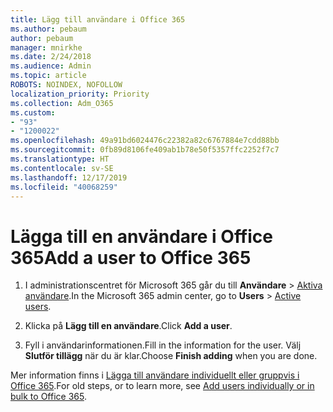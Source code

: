 ```yaml
---
title: Lägg till användare i Office 365
ms.author: pebaum
author: pebaum
manager: mnirkhe
ms.date: 2/24/2018
ms.audience: Admin
ms.topic: article
ROBOTS: NOINDEX, NOFOLLOW
localization_priority: Priority
ms.collection: Adm_O365
ms.custom:
- "93"
- "1200022"
ms.openlocfilehash: 49a91bd6024476c22382a82c6767884e7cdd88bb
ms.sourcegitcommit: 0fb89d8106fe409ab1b78e50f5357ffc2252f7c7
ms.translationtype: HT
ms.contentlocale: sv-SE
ms.lasthandoff: 12/17/2019
ms.locfileid: "40068259"
---
```

# <a name="add-a-user-to-office-365"></a><span data-ttu-id="30544-102">Lägga till en användare i Office 365</span><span class="sxs-lookup"><span data-stu-id="30544-102">Add a user to Office 365</span></span>

1. <span data-ttu-id="30544-103">I administrationscentret för Microsoft 365 går du till **Användare** > [Aktiva användare](https://admin.microsoft.com/Adminportal/Home?source=applauncher#/users).</span><span class="sxs-lookup"><span data-stu-id="30544-103">In the Microsoft 365 admin center, go to **Users** > [Active users](https://admin.microsoft.com/Adminportal/Home?source=applauncher#/users).</span></span>

2. <span data-ttu-id="30544-104">Klicka på **Lägg till en användare**.</span><span class="sxs-lookup"><span data-stu-id="30544-104">Click **Add a user**.</span></span>

3. <span data-ttu-id="30544-105">Fyll i användarinformationen.</span><span class="sxs-lookup"><span data-stu-id="30544-105">Fill in the information for the user.</span></span> <span data-ttu-id="30544-106">Välj **Slutför tillägg** när du är klar.</span><span class="sxs-lookup"><span data-stu-id="30544-106">Choose **Finish adding** when you are done.</span></span>

<span data-ttu-id="30544-107">Mer information finns i [Lägga till användare individuellt eller gruppvis i Office 365](https://docs.microsoft.com/office365/admin/add-users/add-users).</span><span class="sxs-lookup"><span data-stu-id="30544-107">For old steps, or to learn more, see [ Add users individually or in bulk to Office 365](https://docs.microsoft.com/office365/admin/add-users/add-users).</span></span>
